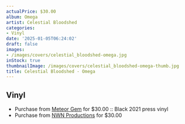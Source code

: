 ```yaml
---
actualPrice: $30.00
album: Omega
artist: Celestial Bloodshed
categories:
- Vinyl
date: '2025-01-05T06:24:02'
draft: false
images:
- /images/covers/celestial_bloodshed-omega.jpg
inStock: true
thumbnailImage: /images/covers/celestial_bloodshed-omega-thumb.jpg
title: Celestial Bloodshed - Omega
---
```


## Vinyl
* Purchase from [Meteor Gem](https://meteor-gem.com/products/celestial-bloodshed-omega-lp) for $30.00 :: Black 2021 press vinyl
* Purchase from [NWN Productions](http://shop.nwnprod.com/index.php?route=product/product&path=75&product_id=59195&sort=pd.name&order=ASC) for $30.00
